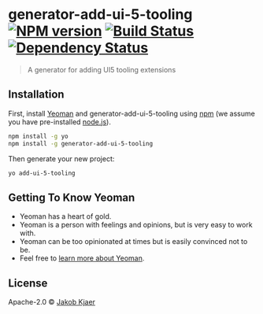 # generator-add-ui-5-tooling [![NPM version][npm-image]][npm-url] [![Build Status][travis-image]][travis-url] [![Dependency Status][daviddm-image]][daviddm-url]
> A generator for adding UI5 tooling extensions

## Installation

First, install [Yeoman](http://yeoman.io) and generator-add-ui-5-tooling using [npm](https://www.npmjs.com/) (we assume you have pre-installed [node.js](https://nodejs.org/)).

```bash
npm install -g yo
npm install -g generator-add-ui-5-tooling
```

Then generate your new project:

```bash
yo add-ui-5-tooling
```

## Getting To Know Yeoman

 * Yeoman has a heart of gold.
 * Yeoman is a person with feelings and opinions, but is very easy to work with.
 * Yeoman can be too opinionated at times but is easily convinced not to be.
 * Feel free to [learn more about Yeoman](http://yeoman.io/).

## License

Apache-2.0 © [Jakob Kjaer]()


[npm-image]: https://badge.fury.io/js/generator-add-ui-5-tooling.svg
[npm-url]: https://npmjs.org/package/generator-add-ui-5-tooling
[travis-image]: https://travis-ci.com/uxkjaer/generator-add-ui-5-tooling.svg?branch=master
[travis-url]: https://travis-ci.com/uxkjaer/generator-add-ui-5-tooling
[daviddm-image]: https://david-dm.org/uxkjaer/generator-add-ui-5-tooling.svg?theme=shields.io
[daviddm-url]: https://david-dm.org/uxkjaer/generator-add-ui-5-tooling
